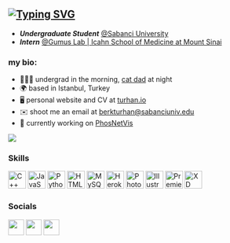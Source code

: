 [![Typing SVG](https://readme-typing-svg.demolab.com?font=Fira+Code&size=23&pause=1000&color=1EDD1E&width=435&lines=echo+%22Hello%2C+I+am+Berk+Turhan!%22)](https://git.io/typing-svg)
--------------------- 
* ***Undergraduate Student*** [@Sabanci University](https://cs.sabanciuniv.edu/en) 
* ***Intern*** [@Gumus Lab | Icahn School of Medicine at Mount Sinai](https://gumuslab.github.io)
 
### my bio:
* 🙎🏼‍♂️  undergrad in the morning, [cat dad](https://turhan.io/assets/berk_turhan_pisikedi.mp4) at night
* 🌍  based in Istanbul, Turkey 
* 🖥️  personal website and CV at [turhan.io](https://turhan.io) 
* ✉️  shoot me an email at [berkturhan@sabanciuniv.edu](mailto:berkturhan@sabanciuniv.edu) 
* 🚀  currently working on [PhosNetVis](https://github.com/GumusLab/PhosNetVis)

<a href="https://www.twitter.com/turhanberk99" target="_blank" rel="noreferrer"><img src="https://img.shields.io/twitter/follow/turhanberk99?logo=twitter&style=for-the-badge&color=0891b2&labelColor=1c1917" /></a>

### Skills

<p align="left"> <a href="https://docs.microsoft.com/en-us/cpp/?view=msvc-170" target="_blank" rel="noreferrer"><img src="https://raw.githubusercontent.com/danielcranney/readme-generator/main/public/icons/skills/cplusplus-colored.svg" width="36" height="36" alt="C++" /></a> <a href="https://developer.mozilla.org/en-US/docs/Web/JavaScript" target="_blank" rel="noreferrer"><img src="https://raw.githubusercontent.com/danielcranney/readme-generator/main/public/icons/skills/javascript-colored.svg" width="36" height="36" alt="JavaScript" /></a> <a href="https://www.python.org/" target="_blank" rel="noreferrer"><img src="https://raw.githubusercontent.com/danielcranney/readme-generator/main/public/icons/skills/python-colored.svg" width="36" height="36" alt="Python" /></a> <a href="https://developer.mozilla.org/en-US/docs/Glossary/HTML5" target="_blank" rel="noreferrer"><img src="https://raw.githubusercontent.com/danielcranney/readme-generator/main/public/icons/skills/html5-colored.svg" width="36" height="36" alt="HTML5" /></a> <a href="https://www.mysql.com/" target="_blank" rel="noreferrer"><img src="https://raw.githubusercontent.com/danielcranney/readme-generator/main/public/icons/skills/mysql-colored.svg" width="36" height="36" alt="MySQL" /></a> <a href="https://www.heroku.com/" target="_blank" rel="noreferrer"><img src="https://raw.githubusercontent.com/danielcranney/readme-generator/main/public/icons/skills/heroku-colored.svg" width="36" height="36" alt="Heroku" /></a> <a href="https://www.adobe.com/uk/products/photoshop.html" target="_blank" rel="noreferrer"><img src="https://raw.githubusercontent.com/danielcranney/readme-generator/main/public/icons/skills/photoshop-colored.svg" width="36" height="36" alt="Photoshop" /></a> <a href="adobe.com/uk/products/illustrator.html" target="_blank" rel="noreferrer"><img src="https://raw.githubusercontent.com/danielcranney/readme-generator/main/public/icons/skills/illustrator-colored.svg" width="36" height="36" alt="Illustrator" /></a> <a href="https://www.adobe.com/uk/products/premiere.html" target="_blank" rel="noreferrer"><img src="https://raw.githubusercontent.com/danielcranney/readme-generator/main/public/icons/skills/premierepro-colored.svg" width="36" height="36" alt="Premiere Pro" /></a> <a href="https://www.adobe.com/uk/products/xd.html" target="_blank" rel="noreferrer"><img src="https://raw.githubusercontent.com/danielcranney/readme-generator/main/public/icons/skills/xd-colored.svg" width="36" height="36" alt="XD" /></a> </p> 
 
 ### Socials  <p align="left"> <a href="https://www.github.com/turhanberk" target="_blank" rel="noreferrer"><img src="https://raw.githubusercontent.com/danielcranney/readme-generator/main/public/icons/socials/github.svg" width="32" height="32" /></a> <a href="https://www.linkedin.com/in/turhanberk99" target="_blank" rel="noreferrer"><img src="https://raw.githubusercontent.com/danielcranney/readme-generator/main/public/icons/socials/linkedin.svg" width="32" height="32" /></a> <a href="https://www.twitter.com/turhanberk99" target="_blank" rel="noreferrer"><img src="https://raw.githubusercontent.com/danielcranney/readme-generator/main/public/icons/socials/twitter.svg" width="32" height="32" /></a></p>
